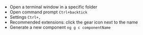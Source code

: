 - Open a terminal window in a specific folder
- Open command prompt `Ctrl+backtick` 
- Settings `Ctrl+,` 
- Recommended extensions: click the gear icon next to the name
- Generate a new component `ng g c componentName`